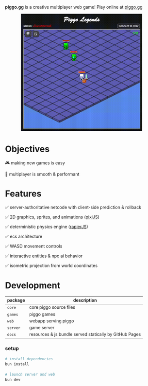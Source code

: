 __piggo.gg__ is a creative multiplayer web game! Play online at [piggo.gg](https://piggo.gg) 

<p align="center">
  <img src="piggo-gg.gif" style="width:400px">
</p>

# Objectives

🎮 making new games is easy

👾 multiplayer is smooth & performant

# Features

✅ server-authoritative netcode with client-side prediction & rollback

✅ 2D graphics, sprites, and animations ([pixiJS](https://github.com/pixijs/pixijs))

✅ deterministic physics engine ([rapierJS](https://github.com/dimforge/rapier.js))

✅ ecs architecture

✅ WASD movement controls

✅ interactive entities & npc ai behavior

✅ isometric projection from world coordinates

# Development

|package|description|
|--|--|
|`core`| core piggo source files
|`games`| piggo games
|`web`| webapp serving piggo
|`server`| game server
|`docs`| resources & js bundle served statically by GitHub Pages

### setup

```bash
# install dependencies
bun install

# launch server and web
bun dev
```
